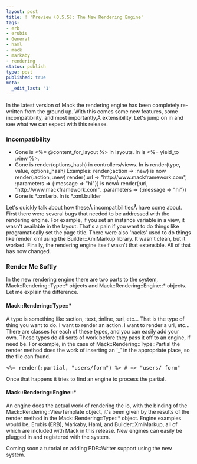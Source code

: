 ```yaml
---
layout: post
title: ! 'Preview (0.5.5): The New Rendering Engine'
tags:
- erb
- erubis
- General
- haml
- mack
- markaby
- rendering
status: publish
type: post
published: true
meta:
  _edit_last: '1'
---
```

In the latest version of Mack the rendering engine has been completely re-written from the ground up. With this comes some new features, some incompatibility, and most importantly,Â extensibility. Let's jump on in and see what we can expect with this release.
<h3>Incompatibility</h3>
<ul>
	<li>Gone is &lt;%= @content_for_layout %&gt; in layouts. In is &lt;%= yield_to :view %&gt;.</li>
	<li>Gone is render(options_hash) in controllers/views. In is render(type, value, options_hash)
Examples:
render(:action =&gt; :new) is now render(:action, :new)
render(:url =&gt; "http://www.mackframework.com", :parameters =&gt; {:message =&gt; "hi"}) is nowÂ render(:url, "http://www.mackframework.com", :parameters =&gt; {:message =&gt; "hi"})</li>
	<li>Gone is *.xml.erb. In is *.xml.builder</li>
</ul>
<div>Let's quickly talk about how theseÂ incompatibilitiesÂ have come about. First there were several bugs that needed to be addressed with the rendering engine. For example, if you set an instance variable in a view, it wasn't available in the layout. That's a pain if you want to do things like programatically set the page title. There were also 'hacks' used to do things like render xml using the Builder::XmlMarkup library. It wasn't clean, but it worked. Finally, the rendering engine itself wasn't that extensible. All of that has now changed.</div>
<div></div>
<h3>Render Me Softly</h3>
In the new rendering engine there are two parts to the system, Mack::Rendering::Type::* objects and Mack::Rendering::Engine::* objects. Let me explain the difference.
<h4>Mack::Rendering::Type::*</h4>
A type is something like :action, :text, :inline, :url, etc... That is the type of thing you want to do. I want to render an action. I want to render a url, etc... There are classes for each of these types, and you can easily add your own. These types do all sorts of work before they pass it off to an engine, if need be. For example, in the case of Mack::Rendering::Type::Partial the render method does the work of inserting an '_' in the appropriate place, so the file can found.
<pre>&lt;%= render(:partial, "users/form") %&gt; # =&gt; "users/_form"</pre>
Once that happens it tries to find an engine to process the partial.
<h4>Mack::Rendering::Engine::*</h4>
An engine does the actual work of rendering the io, with the binding of the Mack::Rendering::ViewTemplate object, it's been given by the results of the render method in the Mack::Rendering::Type::* object. Engine examples would be, Erubis (ERB), Markaby, Haml, and Builder::XmlMarkup, all of which are included with Mack in this release. New engines can easily be plugged in and registered with the system.

Coming soon a tutorial on adding PDF::Writer support using the new system.
